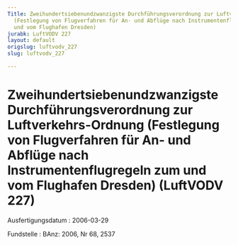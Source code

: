 ```yaml
---
Title: Zweihundertsiebenundzwanzigste Durchführungsverordnung zur Luftverkehrs-Ordnung
  (Festlegung von Flugverfahren für An- und Abflüge nach Instrumentenflugregeln zum
  und vom Flughafen Dresden)
jurabk: LuftVODV 227
layout: default
origslug: luftvodv_227
slug: luftvodv_227

---
```


# Zweihundertsiebenundzwanzigste Durchführungsverordnung zur Luftverkehrs-Ordnung (Festlegung von Flugverfahren für An- und Abflüge nach Instrumentenflugregeln zum und vom Flughafen Dresden) (LuftVODV 227)

Ausfertigungsdatum
:   2006-03-29

Fundstelle
:   BAnz: 2006, Nr 68, 2537


